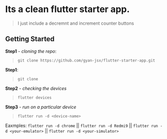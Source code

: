 # Its a clean flutter starter app.

>I just include a decremnt and increment counter buttons

## Getting Started


**Step1** - *cloning the repo*:
 >`git clone https://github.com/gyan-jsx/flutter-starter-app.git`<br/>

**Step1**:
 >`git clone`


**Step2** - *checking the devices*
 >`flutter devices`<br/>


**Step3** - *run on a particular device*
 >`flutter run -d <device-name>`<br/>

Eaxmples: `flutter run -d chrome` || `flutter run -d Redmi9` || `flutter run -d <your-emulator>` || `flutter run -d <your-simulator>`


